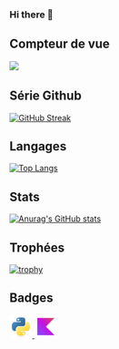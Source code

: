 ### Hi there 👋

## Compteur de vue

![](https://komarev.com/ghpvc/?username=Gabin221&color=green)

## Série Github

[![GitHub Streak](https://github-readme-streak-stats.herokuapp.com/?user=Gabin221)](https://git.io/streak-stats)


## Langages

[![Top Langs](https://github-readme-stats.vercel.app/api/top-langs/?username=Gabin221&langs_count=20&layout=donut-vertical)](https://github.com/anuraghazra/github-readme-stats)

## Stats

[![Anurag's GitHub stats](https://github-readme-stats.vercel.app/api?username=Gabin221&show_icons=true)](https://github.com/anuraghazra/github-readme-stats)

## Trophées

[![trophy](https://github-profile-trophy.vercel.app/?username=Gabin221)](https://github.com/ryo-ma/github-profile-trophy)  

## Badges

<p align="left">
  <a href="https://www.python.org" target="_blank"> 
    <img src="https://github.com/devicons/devicon/blob/master/icons/python/python-original.svg" alt="python" width="40" height="40"/> 
  </a> 
  <a href="https://kotlinlang.org/" target="_blank"> 
    <img src="https://github.com/devicons/devicon/blob/master/icons/kotlin/kotlin-original.svg" alt="kotlin" width="40" height="40"/> 
  </a> 
</p>
